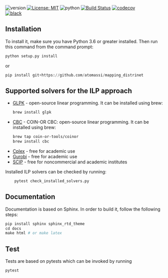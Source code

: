 ![version](https://img.shields.io/badge/version-0.1-blue.svg?cacheSeconds=2592000)
[![License: MIT](https://img.shields.io/badge/License-MIT-yellow.svg)](https://opensource.org/licenses/MIT)
![python](https://img.shields.io/badge/python-3.6%20%7C%203.7-blue.svg?cacheSeconds=2592000)
[![Build Status](https://travis-ci.com/atomassi/mapping_distrinet.svg?token=hrhTT4pN2zzCVx7pvXNv&branch=master)](https://travis-ci.com/atomassi/mapping_distrinet)
[![codecov](https://codecov.io/gh/atomassi/mapping_distrinet/branch/master/graph/badge.svg?token=vkSu7Fw4cq)](https://codecov.io/gh/atomassi/mapping_distrinet)    
[![black](https://img.shields.io/badge/code%20style-black-000000.svg)](https://github.com/psf/black)

## Installation ##
To install it, make sure you have Python 3.6 or greater installed. Then run
this command from the command prompt:
```python
python setup.py install
```
or
```python
pip install git+https://github.com/atomassi/mapping_distrinet
```


## Supported solvers for the ILP approach ##
* [GLPK] - open-source linear programming.  It can be installed using brew: 
    ```sh 
    brew install glpk
    ```
* [CBC] - COIN-OR CBC: open-source linear programming. It can be installed using brew: 
    ```sh
    brew tap coin-or-tools/coinor
    brew install cbc
    ```
* [Cplex] - free for academic use 
* [Gurobi] - free for academic use
* [SCIP] - free for noncommercial and academic institutes

Installed ILP solvers can be checked by running:
```sh
    pytest check_installed_solvers.py
```


   [Cplex]: <https://www.ibm.com/products/ilog-cplex-optimization-studio>
   [Gurobi]: <http://www.gurobi.com/>
   [GLPK]: <https://www.gnu.org/software/glpk/>
   [CBC]: <https://projects.coin-or.org/Cbc>
   [SCIP]: <https://scip.zib.de/>
   [embedding/solver.py]: https://github.com/atomassi/mapping_distrinet/blob/897abd1a84017b75bb8fd89b65a4619d5f4c7c69/embedding/solve.py#L12

Documentation
---
Documentation is based on Sphinx. In order to build it, follow the following steps:
```python
pip install sphinx sphinx_rtd_theme
cd docs
make html # or make latex
```

Test
---
Tests are based on pytests which can be invoked by running
```sh
pytest
```

